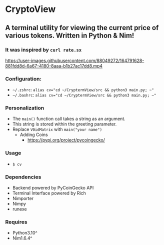# CryptoView
## A terminal utility for viewing the current price of various tokens. Written in Python &amp; Nim!
### It was inspired by `curl rate.sx`

https://user-images.githubusercontent.com/88049272/164791628-881fdd8d-6a67-4180-8aaa-b1b27ac17dd8.mp4

### Configuration:
  - `~/.zshrc`: `alias cv="cd ~/CryptermView/src && python3 main.py; ~"` 
  - `~/.bashrc`: `alias cv="cd ~/CryptermView/src && python3 main.py; ~"`

### Personalization
  - The `main()` function call takes a string as an argument.
  - This string is stored within the greeting parameter.
  - Replace `V0idMatrix` with `main("your name")`
    - Adding Coins
      -  https://pypi.org/project/pycoingecko/

### Usage
- `$ cv`

### Dependencies
  - Backend powered by PyCoinGecko API
  - Terminal Interface powered by Rich
  - Nimporter
  - Nimpy
  - runexe

### Requires
- Python3.10^
- Nim1.6.4^
